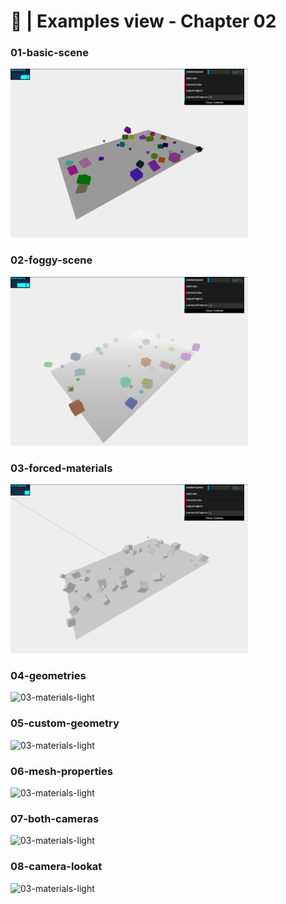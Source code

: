 # 🙈 | Examples view - Chapter 02
### 01-basic-scene
<img src="../assets/chapter-02/01-basic-scene.png" alt="03-materials-light" width="380" height="270">

### 02-foggy-scene
<img src="../assets/chapter-02/02-foggy-scene.png" alt="03-materials-light" width="380" height="270">

### 03-forced-materials
<img src="../assets/chapter-02/03-forced-materials.png" alt="03-materials-light" width="380" height="270">

### 04-geometries
<img src="https://img.freepik.com/free-vector/404-error-with-landscape-concept-illustration_114360-7898.jpg" alt="03-materials-light" width="380" height="370">

### 05-custom-geometry
<img src="https://img.freepik.com/free-vector/404-error-with-landscape-concept-illustration_114360-7898.jpg" alt="03-materials-light" width="380" height="270">

### 06-mesh-properties
<img src="https://img.freepik.com/free-vector/404-error-with-landscape-concept-illustration_114360-7898.jpg" alt="03-materials-light" width="380" height="270">

### 07-both-cameras
<img src="https://img.freepik.com/free-vector/404-error-with-landscape-concept-illustration_114360-7898.jpg" alt="03-materials-light" width="380" height="270">

### 08-camera-lookat
<img src="https://img.freepik.com/free-vector/404-error-with-landscape-concept-illustration_114360-7898.jpg" alt="03-materials-light" width="380" height="270">


